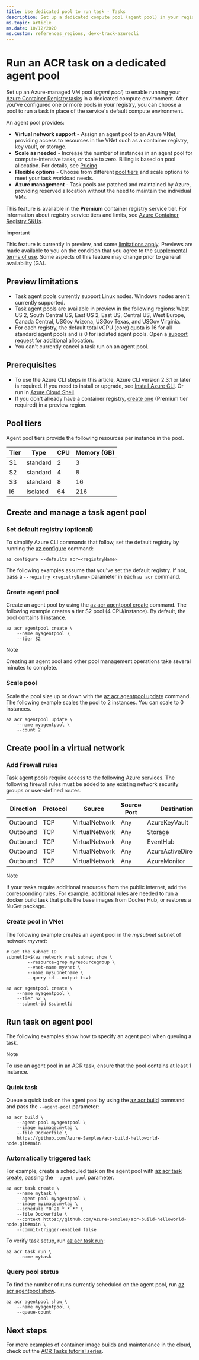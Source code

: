 ```yaml
---
title: Use dedicated pool to run task - Tasks
description: Set up a dedicated compute pool (agent pool) in your registry to run an Azure Container Registry task.
ms.topic: article
ms.date: 10/12/2020
ms.custom: references_regions, devx-track-azurecli
---
```


# Run an ACR task on a dedicated agent pool

Set up an Azure-managed VM pool (*agent pool*) to enable running your [Azure Container Registry tasks][acr-tasks] in a dedicated compute environment. After you've configured one or more pools in your registry, you can choose a pool to run a task in place of the service's default compute environment.

An agent pool provides:

- **Virtual network support** - Assign an agent pool to an Azure VNet, providing access to resources in the VNet such as a container registry, key vault, or storage.
- **Scale as needed** - Increase the number of instances in an agent pool for compute-intensive tasks, or scale to zero. Billing is based on pool allocation. For details, see [Pricing](https://azure.microsoft.com/pricing/details/container-registry/).
- **Flexible options** - Choose from different [pool tiers](#pool-tiers) and scale options to meet your task workload needs.
- **Azure management** - Task pools are patched and maintained by Azure, providing reserved allocation without the need to maintain the individual VMs.

This feature is available in the **Premium** container registry service tier. For information about registry service tiers and limits, see [Azure Container Registry SKUs][acr-tiers].

> [!IMPORTANT]
> This feature is currently in preview, and some [limitations apply](#preview-limitations). Previews are made available to you on the condition that you agree to the [supplemental terms of use][terms-of-use]. Some aspects of this feature may change prior to general availability (GA).
>

## Preview limitations

- Task agent pools currently support Linux nodes. Windows nodes aren't currently supported.
- Task agent pools are available in preview in the following regions: West US 2, South Central US, East US 2, East US, Central US, West Europe, Canada Central, USGov Arizona, USGov Texas, and USGov Virginia.
- For each registry, the default total vCPU (core) quota is 16 for all standard agent pools and is 0 for isolated agent pools. Open a [support request][open-support-ticket] for additional allocation.
- You can't currently cancel a task run on an agent pool.

## Prerequisites

* To use the Azure CLI steps in this article, Azure CLI version 2.3.1 or later is required. If you need to install or upgrade, see [Install Azure CLI][azure-cli]. Or run in [Azure Cloud Shell](../cloud-shell/quickstart.md).
* If you don't already have a container registry, [create one][create-reg-cli] (Premium tier required) in a preview region.

## Pool tiers

Agent pool tiers provide the following resources per instance in the pool.

|Tier    | Type  |  CPU  |Memory (GB)  |
|---------|---------|---------|---------|
|S1     |  standard    | 2       |    3     |
|S2     |  standard    | 4       |    8     |
|S3     |  standard    | 8       |   16     |
|I6     |  isolated    | 64     |   216     |


## Create and manage a task agent pool

### Set default registry (optional)

To simplify Azure CLI commands that follow, set the default registry by running the [az configure][az-configure] command:

```azurecli
az configure --defaults acr=<registryName>
```

The following examples assume that you've set the default registry. If not, pass a `--registry <registryName>` parameter in each `az acr` command.

### Create agent pool

Create an agent pool by using the [az acr agentpool create][az-acr-agentpool-create] command. The following example creates a tier S2 pool (4 CPU/instance). By default, the pool contains 1 instance.

```azurecli
az acr agentpool create \
    --name myagentpool \
    --tier S2
```

> [!NOTE]
> Creating an agent pool and other pool management operations take several minutes to complete.

### Scale pool

Scale the pool size up or down with the [az acr agentpool update][az-acr-agentpool-update] command. The following example scales the pool to 2 instances. You can scale to 0 instances.

```azurecli
az acr agentpool update \
    --name myagentpool \
    --count 2
```

## Create pool in a virtual network

### Add firewall rules

Task agent pools require access to the following Azure services. The following firewall rules must be added to any existing network security groups or user-defined routes.

| Direction | Protocol | Source         | Source Port | Destination          | Dest Port | Used    |
|-----------|----------|----------------|-------------|----------------------|-----------|---------|
| Outbound  | TCP      | VirtualNetwork | Any         | AzureKeyVault        | 443       | Default |
| Outbound  | TCP      | VirtualNetwork | Any         | Storage              | 443       | Default |
| Outbound  | TCP      | VirtualNetwork | Any         | EventHub             | 443       | Default |
| Outbound  | TCP      | VirtualNetwork | Any         | AzureActiveDirectory | 443       | Default |
| Outbound  | TCP      | VirtualNetwork | Any         | AzureMonitor         | 443       | Default |

> [!NOTE]
> If your tasks require additional resources from the public internet, add the corresponding rules. For example, additional rules are needed to run a docker build task that pulls the base images from Docker Hub, or restores a NuGet package.

### Create pool in VNet

The following example creates an agent pool in the *mysubnet* subnet of network *myvnet*:

```azurecli
# Get the subnet ID
subnetId=$(az network vnet subnet show \
        --resource-grop myresourcegroup \
        --vnet-name myvnet \
        --name mysubnetname \
        --query id --output tsv)

az acr agentpool create \
    --name myagentpool \
    --tier S2 \
    --subnet-id $subnetId
```

## Run task on agent pool

The following examples show how to specify an agent pool when queuing a task.

> [!NOTE]
> To use an agent pool in an ACR task, ensure that the pool contains at least 1 instance.
>

### Quick task

Queue a quick task on the agent pool by using the [az acr build][az-acr-build] command and pass the `--agent-pool` parameter:

```azurecli
az acr build \
    --agent-pool myagentpool \
    --image myimage:mytag \
    --file Dockerfile \
    https://github.com/Azure-Samples/acr-build-helloworld-node.git#main
```

### Automatically triggered task

For example, create a scheduled task on the agent pool with [az acr task create][az-acr-task-create], passing the `--agent-pool` parameter.

```azurecli
az acr task create \
    --name mytask \
    --agent-pool myagentpool \
    --image myimage:mytag \
    --schedule "0 21 * * *" \
    --file Dockerfile \
    --context https://github.com/Azure-Samples/acr-build-helloworld-node.git#main \
    --commit-trigger-enabled false
```

To verify task setup, run [az acr task run][az-acr-task-run]:

```azurecli
az acr task run \
    --name mytask
```

### Query pool status

To find the number of runs currently scheduled on the agent pool, run [az acr agentpool show][az-acr-agentpool-show].

```azurecli
az acr agentpool show \
    --name myagentpool \
    --queue-count
```

## Next steps

For more examples of container image builds and maintenance in the cloud, check out the [ACR Tasks tutorial series](container-registry-tutorial-quick-task.md).



[acr-tasks]:           container-registry-tasks-overview.md
[acr-tiers]:           container-registry-skus.md
[azure-cli]:           /cli/azure/install-azure-cli
[open-support-ticket]: https://aka.ms/acr/support/create-ticket
[terms-of-use]: https://azure.microsoft.com/support/legal/preview-supplemental-terms/
[az-configure]: /cli/azure#az_configure
[az-acr-agentpool-create]: /cli/azure/acr/agentpool#az_acr_agentpool_create
[az-acr-agentpool-update]: /cli/azure/acr/agentpool#az_acr_agentpool_update
[az-acr-agentpool-show]: /cli/azure/acr/agentpool#az_acr_agentpool_show
[az-acr-build]: /cli/azure/acr#az_acr_build
[az-acr-task-create]: /cli/azure/acr/task#az_acr_task_create
[az-acr-task-run]: /cli/azure/acr/task#az_acr_task_run
[create-reg-cli]: container-registry-get-started-azure-cli.md
